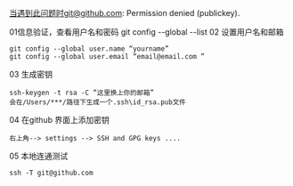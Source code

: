 当遇到此问题时git@github.com: Permission denied (publickey). 

    
01信息验证，查看用户名和密码
    git config --global --list
02 设置用户名和邮箱
    
    git config --global user.name “yourname”
    git config --global user.email “email@email.com ”
03 生成密钥 
    
    ssh-keygen -t rsa -C “这里换上你的邮箱”
    会在/Users/***/路径下生成一个.ssh\id_rsa.pub文件

04  在github 界面上添加密钥

    右上角--> settings --> SSH and GPG keys ....

05 本地连通测试
    
    ssh -T git@github.com 

